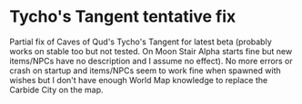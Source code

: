 # Tycho's Tangent tentative fix
Partial fix of Caves of Qud's Tycho's Tangent for latest beta (probably works
on stable too but not tested. On Moon Stair Alpha starts fine but new
items/NPCs have no description and I assume no effect).
No more errors or crash on startup and items/NPCs seem to work fine when
spawned with wishes but I don't have enough World Map knowledge to replace the
Carbide City on the map.
